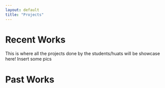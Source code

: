 ```yaml
---
layout: default
title: "Projects"
---
```


# Recent Works
This is where all the projects done by the students/huats will be showcase here!
Insert some pics 

# Past Works
